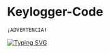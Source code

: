 # Keylogger-Code

``` 
¡ADVERTENCIA!
```

[![Typing SVG](https://readme-typing-svg.herokuapp.com?size=12&center=falso&vCenter=falso&lines=Este+material+esta+hecho+con+fines+educativo+el+autor+no+se+hace+responsable+por+el+mal+uso+que+se+le+pueda+dar+a+esta+informaci%C3%B3n.+)](https://git.io/typing-svg)
